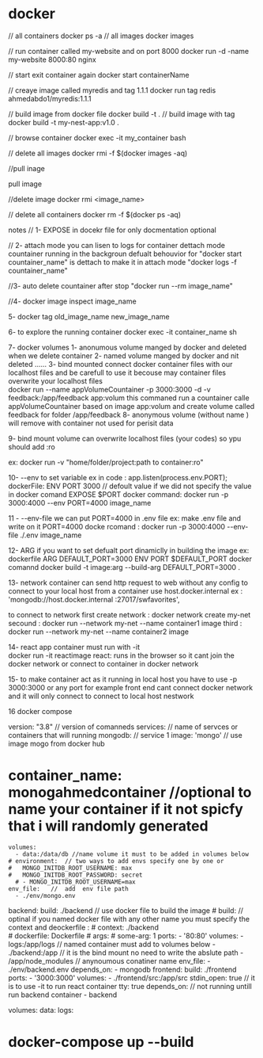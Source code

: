 # docker

// all containers 
docker ps -a
// all images 
docker images 

// run container called my-website and on port 8000 
docker run -d -name my-website 8000:80 nginx

// start exit container again
docker start containerName 

// creaye image called myredis and tag 1.1.1
docker run tag redis ahmedabdo1/myredis:1.1.1

// build image from docker file
docker build -t <image-name> .
// build image with tag
docker build -t my-nest-app:v1.0 .

// browse container 
docker exec -it my_container bash

// delete all images docker rmi -f $(docker images -aq)

//pull inage 

pull image 

//delete image 
docker rmi <image_name>

// delete all containers
docker rm -f $(docker ps -aq)
  
  notes 
 // 1- EXPOSE in docekr file for only docmentation optional
  
 // 2-  attach mode you can lisen to logs for container 
      dettach mode countainer running in the backgroun 
       defualt behouvior for "docker start countainer_name"  is dettach 
       to make it in attach mode  "docker logs -f countainer_name"
  
//3- auto delete countainer after stop 
    "docker run --rm image_name"
  
//4- docker image inspect image_name
  
5- docker tag old_image_name new_image_name
  
6- to explore the running container 
   docker exec  -it container_name sh
  
7- docker volumes
    1- anonumous volume manged by docker and deleted when we delete container
    2- named volume manged by docker and nit deleted ...... 
    3- bind mounted connect docker container files with our localhost files and be carefull 
       to use it becouse may container files overwrite your localhost  files  
  docker run  --name appVolumeCountainer -p 3000:3000  -d  -v feedback:/app/feedback app:volum
  this commaned run a countainer calle appVolumeCountainer  based on image app:volum 
   and create volume  called feedback  for folder /app/feedback
8- anonymous volume (without name ) will remove with container not used for perisit data
  
 9- bind mount volume can overwrite localhost files (your codes) so ypu should add :ro
  
   ex: docker run  -v "home/folder/project:path to container:ro"
  
 10- --env  to set variable ex
   in code : app.listen(process.env.PORT);
   dockerFile:
    ENV PORT 3000  // defoult value if we did not specify the value in docker comand 
    EXPOSE $PORT 
   docker command: docker run -p 3000:4000    --env PORT=4000  image_name
  
 11 - --env-file we can put PORT=4000 in .env file 
  ex: make .env file and  write on it PORT=4000 
  docke rcomand : docker run -p 3000:4000    --env-file ./.env  image_name 
  
  12- ARG  if you want to set defualt  port dinamiclly in building the image 
      ex: dockerfile 
        ARG DEFAULT_PORT=3000
        ENV PORT $DEFAULT_PORT
      docker comannd docker build -t  image:arg --build-arg DEFAULT_PORT=3000 .
  
  13- network 
      container can send http request to web without any config
      to connect to your local host from a container use host.docker.internal 
      ex : 'mongodb://host.docker.internal :27017/swfavorites',
      
  to connect to network 
   first create network : docker network create my-net 
   secound  : docker run --network my-net  --name container1 image 
   third : docker run --network my-net  --name container2   image 
   
  14- react app container must run with -it   
   docker run  -it  reactimage 
   react: runs in the browser so it cant join the docker network or connect to container in docker network
  
  15- to make container act as it running in local host you have to use  -p 3000:3000 or any port 
      for example front end cant connect docker network and it will only connect to connect to local host nestwork 


16 docker compose 



version: "3.8"  // version of comanneds
services: // name of servces or containers that will running 
  mongodb:  // service 1 
    image: 'mongo' // use image mogo from docker hub 
  # container_name: monogahmedcontainer  //optional to name your container if it not spicfy that i will randomly generated
    volumes: 
      - data:/data/db //name volume it must to be added in volumes below
    # environment:  // two ways to add envs specify one by one or 
    #   MONGO_INITDB_ROOT_USERNAME: max
    #   MONGO_INITDB_ROOT_PASSWORD: secret
      # - MONGO_INITDB_ROOT_USERNAME=max
    env_file:   //  add  env file path
      - ./env/mongo.env
  backend:
    build: ./backend // use docker file to build the image 
    # build:  // optinal if you named docker file with any other name you must specify the context and deockerfile : 
    #   context: ./backend  
    #   dockerfile: Dockerfile
    #   args:
    #     some-arg: 1
    ports:
      - '80:80'
    volumes: 
      - logs:/app/logs // named container must add to volumes below
      - ./backend:/app // it is the bind mount no need to write the abslute path
      - /app/node_modules // anynoumous conatiner name 
    env_file: 
      - ./env/backend.env
    depends_on:
      - mongodb
  frontend:
    build: ./frontend
    ports: 
      - '3000:3000'
    volumes: 
      - ./frontend/src:/app/src
    stdin_open: true // it is to use -it  to run react container 
    tty: true
    depends_on:  // not running untill run backend container 
      - backend

volumes: 
  data:
  logs:

  #  docker-compose up --build

  
  
